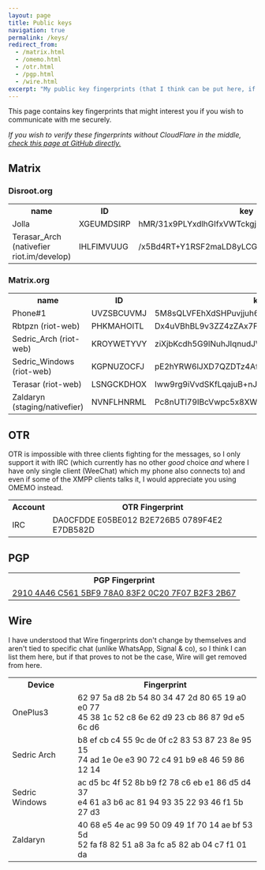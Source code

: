 ```yaml
---
layout: page
title: Public keys
navigation: true
permalink: /keys/
redirect_from:
  - /matrix.html
  - /omemo.html
  - /otr.html
  - /pgp.html
  - /wire.html
excerpt: "My public key fingerprints (that I think can be put here, if I am missing something, tell me) for secure communication with me."
---
```


This page contains key fingerprints that might interest you if you wish
to communicate with me securely.

*If you wish to verify these fingerprints without CloudFlare in the middle,
 [check this page at GitHub directly.](https://github.com/Mikaela/mikaela.github.io/blob/master/pages/keys.markdown)*

## Matrix

### Disroot.org

<table>
    <tr>
        <th>name</th>
        <th>ID</th>
        <th>key</th>
    </tr>
    <tr>
        <td>Jolla</td>
        <td>XGEUMDSIRP</td>
        <td>hMR/31x9PLYxdlhGIfxVWTckgjbWBoo03UfZSqsUq6U</td>
    </tr>
    <tr>
        <td>Terasar_Arch (nativefier riot.im/develop)</td>
        <td>IHLFIMVUUG</td>
        <td>/x5Bd4RT+Y1RSF2maLD8yLCGyArdJ4e8M8SSLQdWc7w</td>
    </tr>
</table>


### Matrix.org

<table>
    <tr>
        <th>name</th>
        <th>ID</th>
        <th>key</th>
    </tr>
    <tr>
        <td>Phone#1</td>
        <td>UVZSBCUVMJ</td>
        <td>5M8sQLVFEhXdSHPuvjjuh68BSOATEGU+sjTuyYwIKHI</td>
    </tr>
    <tr>
        <td>Rbtpzn (riot-web)</td>
        <td>PHKMAHOITL</td>
        <td>Dx4uVBhBL9v3ZZ4zZAx7Fb8epmf/tCmQ0xLASkUMSro</td>
    </tr>
    <tr>
        <td>Sedric_Arch (riot-web)</td>
        <td>KROYWETYVY</td>
        <td>ziXjbKcdh5G9lNuhJIqnudJWVTtQkr86Qs/ro4JttdU</td>
    </tr>
    <tr>
        <td>Sedric_Windows (riot-web)</td>
        <td>KGPNUZOCFJ</td>
        <td>pE2hYRW6lJXD7QZDTz4AfQrHl3Xdf5vC7jf6Wlyrbt8</td>
    </tr>
    <tr>
        <td>Terasar (riot-web)</td>
        <td>LSNGCKDHOX</td>
        <td>Iww9rg9iVvdSKfLqajuB+nJAN1nWHh6BEebDrx5og+Q</td>
    </tr>
    <tr>
        <td>Zaldaryn (staging/nativefier)</td>
        <td>NVNFLHNRML</td>
        <td>Pc8nUTl79IBcVwpc5x8XWw6C2N0kfuEAmTHTfXFkAt4</td>
    </tr>
</table>

<!--

## OMEMO/XMPP

<table>
    <tr>
        <th>Account</th>
        <th>Device/Software</th>
        <th>OMEMO Fingerprint</th>
    </tr>
    <tr>
        <td>Joindiaspora</td>
        <td>ONEPLUS A3003/Conversations</td>
        <td>F341AD7C B2AC665B 1ACC1F2D E38D45E3 FAB05EA1 547719E7 620DA8EA 6458E91F</td>
    </tr>
    <tr>
        <td>Joindiaspora</td>
        <td>Sedric/Gajim</td>
        <td>5BE02080 79C94E5F 15986BE6 F96C2C25 734D5212 2C9F65F2 15DB5CE1 57434B4D</td>
    </tr>
    <tr>
        <td>Joindiaspora</td>
        <td>Zaldaryn/Gajim</td>
        <td>16108077 0CF235EA 626955E8 F651E534 A7AC4B98 822879F8 9BFD6685 CA1DCF3A</td>
    </tr>
    <tr>
        <td>Joindiaspora</td>
        <td>Sedric_W10/Gajim</td>
        <td>92A42B79 60475A6E 8E5489FE 3B593A39 42F4756E CF4B852C F5C348C8 23F67972</td>
    </tr>
    <tr>
        <td>Kapsi</td>
        <td>ONEPLUS A3003/Conversations</td>
    <td>373EC2F8 F75D4717 2374B9D6 5D8DAA6E 8F07DF41 52808ABB 59942E92 5F6A8D4F</td>
    </tr>
    <tr>
        <td>Kapsi</td>
        <td>Sedric/Gajim</td>
        <td>506148B5 CC48623E 5F01E7C6 68F08FF5 8BB02D2A DA7449C2 E24F2BC2 0A054F6B</td>
    </tr>
    <tr>
        <td>Kapsi</td>
        <td>Zaldaryn/Gajim</td>
        <td>7459B635 5822ABEF DA13120D 3C670691 431D35AB 28C8E69F 952395E1 CD036C43</td>
    </tr>
    <tr>
        <td>Kapsi</td>
        <td>Sedric_W10/Gajim</td>
        <td>9792DD09 4D553A08 32E1C277 4504FC84 283391F9 5E6A98AA 03135AC3 01A8CD23</td>
    </tr>
</table>

-->

## OTR

OTR is impossible with three clients fighting for the messages, so I only
support it with IRC (which currently has no other *good* choice *and* where
I have only single client (WeeChat) which my phone also connects to) and
even if some of the XMPP clients talks it, I would appreciate you using
OMEMO instead.

<table>
    <tr>
        <th>Account</th>
        <th>OTR Fingerprint</th>
    </tr>
    <tr>
        <td>IRC</td>
        <td>DA0CFDDE E05BE012 B2E726B5 0789F4E2 E7DB582D</td>
    </tr>
</table>

## PGP

<table>
    <tr>
        <th>PGP Fingerprint</th>
    </tr>
    <tr>
        <td><a href="/PGP/0xB2F32B67.txt">2910 4A46 C561 5BF9 78A0  83F2 0C20 7F07 B2F3 2B67</a></td>
    </tr>
</table>

## Wire

I have understood that Wire fingerprints don't change by
themselves and aren't tied to specific chat (unlike WhatsApp,
Signal & co), so I think I can list them here, but if that
proves to not be the case, Wire will get removed from here.

<table>
    <tr>
        <th>Device</th>
        <th>Fingerprint</th>
    </tr>
    <tr>
        <td>OnePlus3</td>
        <td>⁠⁠⁠62 97 5a d8 2b 54 80 34 47 2d 80 65 19 a0 e0 77<br/>
            45 38 1c 52 c8 6e 62 d9 23 cb 86 87 9d e5 6c d6</td>
    </tr>
    <tr>
        <td>Sedric Arch</td>
        <td>⁠⁠b8 ef cb c4 55 9c de 0f c2 83 53 87 23 8e 95 15<br/>
            74 ad 1e 0e e3 90 72 c4 91 b9 e8 46 59 86 12 14</td>
    </tr>
    <tr>
        <td>Sedric Windows</td>
        <td>⁠ac d5 bc 4f 52 8b b9 f2 78 c6 eb e1 86 d5 d4 37<br/>
            e4 61 a3 b6 ac 81 94 93 35 22 93 46 f1 5b 27 d3</td>
    </tr>
    <tr>
        <td>Zaldaryn</td>
        <td>⁠⁠40 68 e5 4e ac 99 50 09 49 1f 70 14 ae bf 53 5d<br/>
            52 fa f8 82 51 a8 3a fc a5 82 ab 04 c7 f1 01 da</td>
    </tr>
</table>

